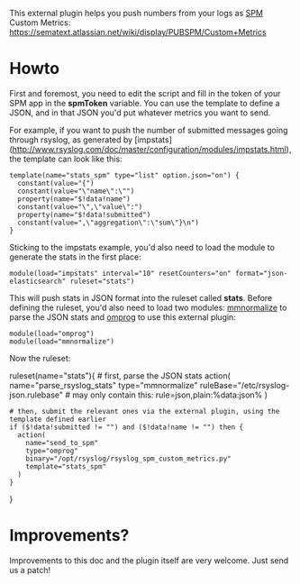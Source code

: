 This external plugin helps you push numbers from your logs as [SPM](http://sematext.com/spm/) Custom Metrics:
https://sematext.atlassian.net/wiki/display/PUBSPM/Custom+Metrics

Howto
=====
First and foremost, you need to edit the script and fill in the token of your SPM app in the **spmToken** variable. You
 can use the template to define a JSON, and in that JSON you'd put whatever metrics you want to send.

For example, if you want to push the number of submitted messages going through rsyslog, as generated by [impstats]
(http://www.rsyslog.com/doc/master/configuration/modules/impstats.html), the template can look like this:

```
template(name="stats_spm" type="list" option.json="on") {
  constant(value="{")
  constant(value="\"name\":\"")
  property(name="$!data!name")
  constant(value="\",\"value\":")
  property(name="$!data!submitted")
  constant(value=",\"aggregation\":\"sum\"}\n")
}
```

Sticking to the impstats example, you'd also need to load the module to generate the stats in the first place:

```
module(load="impstats" interval="10" resetCounters="on" format="json-elasticsearch" ruleset="stats")
```

This will push stats in JSON format into the ruleset called **stats**. Before defining the ruleset, you'd also need to
load two modules: [mmnormalize](http://www.rsyslog.com/doc/master/configuration/modules/mmnormalize.html) to parse
the JSON stats and [omprog](http://www.rsyslog.com/doc/master/configuration/modules/omprog.html) to use this external
 plugin:

```
module(load="omprog")
module(load="mmnormalize")
```

Now the ruleset:

ruleset(name="stats"){
    # first, parse the JSON stats
    action(
        name="parse_rsyslog_stats"
        type="mmnormalize"
        ruleBase="/etc/rsyslog-json.rulebase" # may only contain this: rule=json,plain:%data:json%
    )

    # then, submit the relevant ones via the external plugin, using the template defined earlier
    if ($!data!submitted != "") and ($!data!name != "") then {
      action(
        name="send_to_spm"
        type="omprog"
        binary="/opt/rsyslog/rsyslog_spm_custom_metrics.py"
        template="stats_spm"
      )
    }
}

Improvements?
=============
Improvements to this doc and the plugin itself are very welcome. Just
send us a patch!
